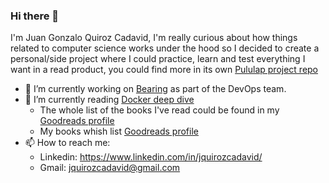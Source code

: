 ### Hi there 👋

I'm Juan Gonzalo Quiroz Cadavid, I'm really curious about how things related to computer science works under the hood so I decided to create a personal/side project where I could practice, learn and test everything I want in a read product, you could find more in its own  [Pululap project repo](https://github.com/JuanGQCadavid/now-project)


- 🔭 I’m currently working on [Bearing](https://www.linkedin.com/company/bearing-ai) as part of the DevOps team.
- 🌱 I’m currently reading [Docker deep dive](https://www.amazon.com/Docker-Deep-Dive-Nigel-Poulton/dp/1521822808)
  - The whole list of the books I've read could be found in my [Goodreads profile](https://www.goodreads.com/review/list/167283207-juan-gonzalo-quiroz-cadavid?shelf=read)
  - My books whish list [Goodreads profile](https://www.goodreads.com/review/list/167283207-juan-gonzalo-quiroz-cadavid?shelf=to-read)
- 📫 How to reach me:
   - Linkedin: https://www.linkedin.com/in/jquirozcadavid/
   - Gmail: jquirozcadavid@gmail.com
<!--
**JuanGQCadavid/JuanGQCadavid** is a ✨ _special_ ✨ repository because its `README.md` (this file) appears on your GitHub profile.

Here are some ideas to get you started:



- 👯 I’m looking to collaborate on ...
- 🤔 I’m looking for help with ...
- 💬 Ask me about ...

- 😄 Pronouns: ...
- ⚡ Fun fact: ...
-->
